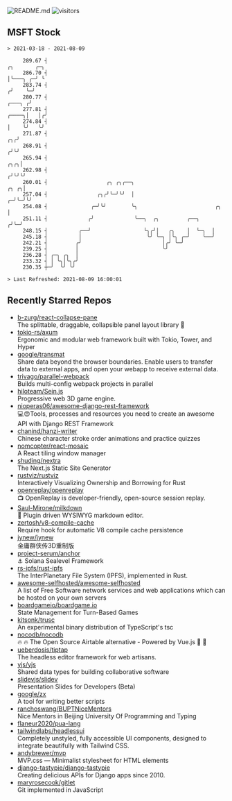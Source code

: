 ![README.md](https://github.com/Gerhut/Gerhut/workflows/README.md/badge.svg)
![visitors](https://visitors.vercel.app/Gerhut/Gerhut?token=8cf69d1f6813d272ef062726b6070c9be4ff72038cfe5a7ded7384a8da65d866)

## MSFT Stock

```
> 2021-03-18 - 2021-08-09

     289.67 ┤                                                                                       ╭╮       ╭─╮ 
     286.70 ┤                                                                                       │╰───╮ ╭─╯ ╰ 
     283.74 ┤                                                                                      ╭╯    ╰─╯     
     280.77 ┤                                                                               ╭───╮ ╭╯             
     277.81 ┤                                                                         ╭────╮│   │╭╯              
     274.84 ┤                                                                         │    ╰╯   ╰╯               
     271.87 ┤                                                                      ╭╮╭╯                          
     268.91 ┤                                                                     ╭╯╰╯                           
     265.94 ┤                                                                 ╭╮╭╮│                              
     262.98 ┤                                                                ╭╯╰╯╰╯                              
     260.01 ┤                   ╭╮ ╭╮╭──╮                               ╭╮ ╭╮│                                   
     257.04 ┤                ╭╮╭╯╰─╯╰╯  │                             ╭─╯╰─╯╰╯                                   
     254.08 ┤              ╭─╯╰╯        ╰╮                         ╭╮ │                                          
     251.11 ┤             ╭╯             ╰──╮  ╭╮         ╭──╮    ╭╯╰─╯                                          
     248.15 ┤          ╭──╯                 ╰╮╭╯│   ╭╮    │  ╰─╮  │                                              
     245.18 ┤          │                     ╰╯ ╰─╮ │╰╮ ╭─╯    ╰──╯                                              
     242.21 ┤         ╭╯                          │╭╯ ╰─╯                                                        
     239.25 ┤         │                           ╰╯                                                             
     236.28 ┤ ╭─╮ ╭╮  │                                                                                          
     233.32 ┤ │ ╰╮│╰╮╭╯                                                                                          
     230.35 ┼─╯  ╰╯ ╰╯                                                                                           

> Last Refreshed: 2021-08-09 16:00:01
```

## Recently Starred Repos

- [b-zurg/react-collapse-pane](https://github.com/b-zurg/react-collapse-pane)  
  The splittable, draggable, collapsible panel layout library 🎉
- [tokio-rs/axum](https://github.com/tokio-rs/axum)  
  Ergonomic and modular web framework built with Tokio, Tower, and Hyper
- [google/transmat](https://github.com/google/transmat)  
  Share data beyond the browser boundaries. Enable users to transfer data to external apps, and open your webapp to receive external data.
- [trivago/parallel-webpack](https://github.com/trivago/parallel-webpack)  
  Builds multi-config webpack projects in parallel
- [hiloteam/Sein.js](https://github.com/hiloteam/Sein.js)  
  Progressive web 3D game engine.
- [nioperas06/awesome-django-rest-framework](https://github.com/nioperas06/awesome-django-rest-framework)  
   💻😍Tools, processes and resources you need to create an awesome API with Django REST Framework
- [chanind/hanzi-writer](https://github.com/chanind/hanzi-writer)  
  Chinese character stroke order animations and practice quizzes
- [nomcopter/react-mosaic](https://github.com/nomcopter/react-mosaic)  
  A React tiling window manager
- [shuding/nextra](https://github.com/shuding/nextra)  
  The Next.js Static Site Generator
- [rustviz/rustviz](https://github.com/rustviz/rustviz)  
  Interactively Visualizing Ownership and Borrowing for Rust
- [openreplay/openreplay](https://github.com/openreplay/openreplay)  
  :tv: OpenReplay is developer-friendly, open-source session replay.
- [Saul-Mirone/milkdown](https://github.com/Saul-Mirone/milkdown)  
  🍼 Plugin driven WYSIWYG  markdown editor.
- [zertosh/v8-compile-cache](https://github.com/zertosh/v8-compile-cache)  
  Require hook for automatic V8 compile cache persistence
- [jynew/jynew](https://github.com/jynew/jynew)  
  金庸群侠传3D重制版
- [project-serum/anchor](https://github.com/project-serum/anchor)  
  ⚓ Solana Sealevel Framework
- [rs-ipfs/rust-ipfs](https://github.com/rs-ipfs/rust-ipfs)  
  The InterPlanetary File System (IPFS), implemented in Rust.
- [awesome-selfhosted/awesome-selfhosted](https://github.com/awesome-selfhosted/awesome-selfhosted)  
  A list of Free Software network services and web applications which can be hosted on your own servers
- [boardgameio/boardgame.io](https://github.com/boardgameio/boardgame.io)  
  State Management for Turn-Based Games
- [kitsonk/trusc](https://github.com/kitsonk/trusc)  
  An experimental binary distribution of TypeScript's tsc
- [nocodb/nocodb](https://github.com/nocodb/nocodb)  
  🔥 🔥  The Open Source Airtable alternative  - Powered by Vue.js 🚀 🚀  
- [ueberdosis/tiptap](https://github.com/ueberdosis/tiptap)  
  The headless editor framework for web artisans.
- [yjs/yjs](https://github.com/yjs/yjs)  
  Shared data types for building collaborative software
- [slidevjs/slidev](https://github.com/slidevjs/slidev)  
  Presentation Slides for Developers (Beta)
- [google/zx](https://github.com/google/zx)  
  A tool for writing better scripts
- [ranchoswang/BUPTNiceMentors](https://github.com/ranchoswang/BUPTNiceMentors)  
  Nice Mentors in Beijing University Of Programming and Typing 
- [flaneur2020/pua-lang](https://github.com/flaneur2020/pua-lang)  
- [tailwindlabs/headlessui](https://github.com/tailwindlabs/headlessui)  
  Completely unstyled, fully accessible UI components, designed to integrate beautifully with Tailwind CSS.
- [andybrewer/mvp](https://github.com/andybrewer/mvp)  
  MVP.css — Minimalist stylesheet for HTML elements
- [django-tastypie/django-tastypie](https://github.com/django-tastypie/django-tastypie)  
  Creating delicious APIs for Django apps since 2010.
- [maryrosecook/gitlet](https://github.com/maryrosecook/gitlet)  
  Git implemented in JavaScript
